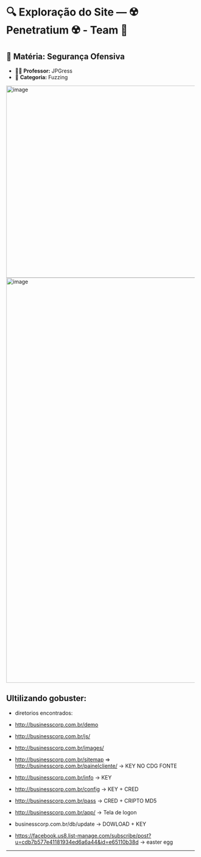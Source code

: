 # 🔍 Exploração do Site — ☢️ Penetratium ☢️ - Team 📡

## 📘 Matéria: Segurança Ofensiva

- 👨‍🏫 **Professor:** JPGress  
- 🧭 **Categoria:** Fuzzing

<img width="984" height="512" alt="image" src="https://github.com/user-attachments/assets/04c4300e-bbf8-4408-b0ff-3835dd3b282f" />


<img width="1920" height="1080" alt="image" src="https://github.com/user-attachments/assets/54f026bc-4c9c-484f-a325-af9bf8a16bd5" />

## Ultilizando gobuster:

- diretorios encontrados:
- http://businesscorp.com.br/demo 
- http://businesscorp.com.br/js/ 
- http://businesscorp.com.br/images/
- http://businesscorp.com.br/sitemap => http://businesscorp.com.br/painelcliente/ -> KEY NO CDG FONTE
- http://businesscorp.com.br/info -> KEY 
- http://businesscorp.com.br/config -> KEY + CRED
- http://businesscorp.com.br/pass -> CRED + CRIPTO MD5
- http://businesscorp.com.br/app/ -> Tela de logon
- businesscorp.com.br/db/update -> DOWLOAD + KEY 

- https://facebook.us8.list-manage.com/subscribe/post?u=cdb7b577e41181934ed6a6a44&id=e65110b38d -> easter egg

--- 

